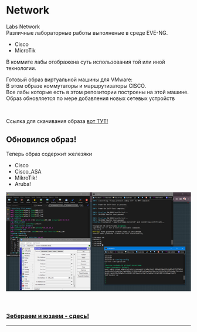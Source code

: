 # Network
Labs Network <br>
Различные лабораторные работы выполненые в среде EVE-NG.
<ul>
  <li>Cisco</li>
  <li>MicroTik</li>
</ul>
<p>В коммите лабы отображена суть использования той или иной технологии.</p>
<p>Готовый образ виртуальной машины для VMware:<br>
В этом образе коммутаторы и маршрутизаторы CISCO.<br>
Все лабы которые есть в этом репозитории построены на этой машине.
<br>Образ обновляется по мере добавления новых сетевых устройств</p>
<br>
<p>Ссылка для скачивания образа <a href="https://drive.google.com/file/d/1ENE2J-s7kylzUD99wBns05J7LMyXtt49/view?usp=sharing">вот ТУТ!</a></p>

<h2>Обновился образ!</h2>
<p>Теперь образ содержит железяки</p>
<ul>
  <li>Cisco</li>
  <li>Cisco_ASA</li>
  <li>MikroTik!</li>
  <li>Aruba!</li>
</ul>

![Alt text](network_Hard.PNG)

<br>
<h3><a href="https://drive.google.com/file/d/1Qg7PT1HGGLLAmNqGXXVqph_YCtz0r4ry/view?usp=sharing">Зебераем и юзаем - сдесь!</a></h3>
<hr>
